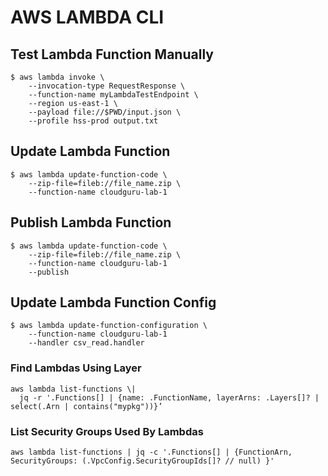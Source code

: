 # AWS LAMBDA CLI

## Test Lambda Function Manually

```console
$ aws lambda invoke \
    --invocation-type RequestResponse \
    --function-name myLambdaTestEndpoint \
    --region us-east-1 \
    --payload file://$PWD/input.json \
    --profile hss-prod output.txt
```

## Update Lambda Function

```console
$ aws lambda update-function-code \
    --zip-file=fileb://file_name.zip \
    --function-name cloudguru-lab-1
```

## Publish Lambda Function

```
$ aws lambda update-function-code \
    --zip-file=fileb://file_name.zip \
    --function-name cloudguru-lab-1
    --publish
```

## Update Lambda Function Config

```console
$ aws lambda update-function-configuration \
    --function-name cloudguru-lab-1
    --handler csv_read.handler
```

### Find Lambdas Using Layer

```console
aws lambda list-functions \|
  jq -r '.Functions[] | {name: .FunctionName, layerArns: .Layers[]? | select(.Arn | contains("mypkg"))}’
```

### List Security Groups Used By Lambdas

```console
aws lambda list-functions | jq -c '.Functions[] | {FunctionArn, SecurityGroups: (.VpcConfig.SecurityGroupIds[]? // null) }'
```
